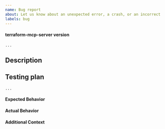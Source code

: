 ```yaml
---
name: Bug report
about: Let us know about an unexpected error, a crash, or an incorrect behavior.
labels: bug
---
```


<!--
Hi there,

Thank you for opening an issue! Please note that we try to keep the this issue tracker reserved for
bug reports and feature requests related to the terraform-mcp-server. If you know
your issue relates to the HCP Terraform, Terraform Enterprise platform or Terraform itself, please contact
HashiCorp support. For general usage questions, please post to our community forum:
https://discuss.hashicorp.com.
-->

#### terraform-mcp-server version
<!---
What version of terraform-mcp-server are you using?
-->
```plaintext
...
```

## Description
<!-- Describe what's happening. -->

## Testing plan
<!--
1.  _Describe how to replicate_
1.  _the conditions under which your code performs its purpose,_
1.  _including example code to run where necessary._
-->
```plaintext
...
```

#### Expected Behavior
<!--
What should have happened?
-->

#### Actual Behavior
<!--
What actually happened?
-->

#### Additional Context
<!--
Is there anything atypical about your situation that we should know? For
example: is Terraform running in a wrapper script or in a CI system? Are you
passing any unusual command line options or environment variables to opt-in to
non-default behavior?
-->
